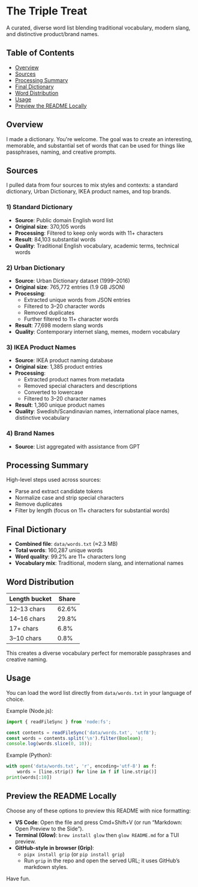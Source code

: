 # The Triple Treat

A curated, diverse word list blending traditional vocabulary, modern slang, and distinctive product/brand names.

## Table of Contents
- [Overview](#overview)
- [Sources](#sources)
- [Processing Summary](#processing-summary)
- [Final Dictionary](#final-dictionary)
- [Word Distribution](#word-distribution)
- [Usage](#usage)
- [Preview the README Locally](#preview-the-readme-locally)

## Overview
I made a dictionary. You're welcome. The goal was to create an interesting, memorable, and substantial set of words that can be used for things like passphrases, naming, and creative prompts.

## Sources
I pulled data from four sources to mix styles and contexts: a standard dictionary, Urban Dictionary, IKEA product names, and top brands.

### 1) Standard Dictionary
- **Source**: Public domain English word list
- **Original size**: 370,105 words
- **Processing**: Filtered to keep only words with 11+ characters
- **Result**: 84,103 substantial words
- **Quality**: Traditional English vocabulary, academic terms, technical words

### 2) Urban Dictionary
- **Source**: Urban Dictionary dataset (1999–2016)
- **Original size**: 765,772 entries (1.9 GB JSON)
- **Processing**:
  - Extracted unique words from JSON entries
  - Filtered to 3–20 character words
  - Removed duplicates
  - Further filtered to 11+ character words
- **Result**: 77,698 modern slang words
- **Quality**: Contemporary internet slang, memes, modern vocabulary

### 3) IKEA Product Names
- **Source**: IKEA product naming database
- **Original size**: 1,385 product entries
- **Processing**:
  - Extracted product names from metadata
  - Removed special characters and descriptions
  - Converted to lowercase
  - Filtered to 3–20 character names
- **Result**: 1,360 unique product names
- **Quality**: Swedish/Scandinavian names, international place names, distinctive vocabulary

### 4) Brand Names
- **Source**: List aggregated with assistance from GPT

## Processing Summary
High-level steps used across sources:
- Parse and extract candidate tokens
- Normalize case and strip special characters
- Remove duplicates
- Filter by length (focus on 11+ characters for substantial words)

## Final Dictionary
- **Combined file**: `data/words.txt` (≈2.3 MB)
- **Total words**: 160,287 unique words
- **Word quality**: 99.2% are 11+ characters long
- **Vocabulary mix**: Traditional, modern slang, and international names

## Word Distribution

| Length bucket | Share |
| --- | --- |
| 12–13 chars | 62.6% |
| 14–16 chars | 29.8% |
| 17+ chars | 6.8% |
| 3–10 chars | 0.8% |

This creates a diverse vocabulary perfect for memorable passphrases and creative naming.

## Usage
You can load the word list directly from `data/words.txt` in your language of choice.

Example (Node.js):

```js
import { readFileSync } from 'node:fs';

const contents = readFileSync('data/words.txt', 'utf8');
const words = contents.split('\n').filter(Boolean);
console.log(words.slice(0, 10));
```

Example (Python):

```python
with open('data/words.txt', 'r', encoding='utf-8') as f:
    words = [line.strip() for line in f if line.strip()]
print(words[:10])
```

## Preview the README Locally
Choose any of these options to preview this README with nice formatting:

- **VS Code**: Open the file and press Cmd+Shift+V (or run “Markdown: Open Preview to the Side”).
- **Terminal (Glow)**: `brew install glow` then `glow README.md` for a TUI preview.
- **GitHub-style in browser (Grip)**:
  - `pipx install grip` (or `pip install grip`)
  - Run `grip` in the repo and open the served URL; it uses GitHub’s markdown styles.

Have fun.
